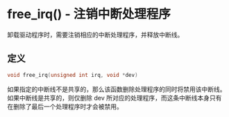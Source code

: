 # free_irq() - 注销中断处理程序

卸载驱动程序时，需要注销相应的中断处理程序，并释放中断线。

## 定义

```c
void free_irq(unsigned int irq, void *dev)
```

如果指定的中断线不是共享的，那么该函数删除处理程序的同时将禁用该中断线。如果中断线是共享的，则仅删除 dev 所对应的处理程序，而这条中断线本身只有在删除了最后一个处理程序时才会被禁用。
